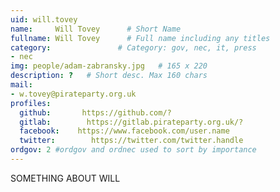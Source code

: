 ```yaml
---
uid: will.tovey
name:     Will Tovey      # Short Name
fullname: Will Tovey      # Full name including any titles
category:               # Category: gov, nec, it, press
- nec
img: people/adam-zabransky.jpg   # 165 x 220
description: ?   # Short desc. Max 160 chars
mail:
- w.tovey@pirateparty.org.uk
profiles:
  github:       https://github.com/?
  gitlab:        https://gitlab.pirateparty.org.uk/?
  facebook:    https://www.facebook.com/user.name
  twitter:        https://twitter.com/twitter.handle
ordgov: 2 #ordgov and ordnec used to sort by importance
---
```


SOMETHING ABOUT WILL